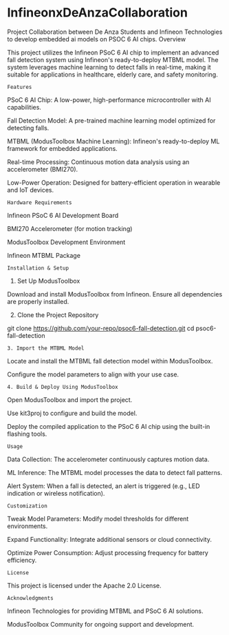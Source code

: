 # InfineonxDeAnzaCollaboration
Project Collaboration between De Anza Students and Infineon Technologies to develop embedded ai models on PSOC 6 AI chips.
Overview

This project utilizes the Infineon PSoC 6 AI chip to implement an advanced fall detection system using Infineon's ready-to-deploy MTBML model. The system leverages machine learning to detect falls in real-time, making it suitable for applications in healthcare, elderly care, and safety monitoring.

    Features

PSoC 6 AI Chip: A low-power, high-performance microcontroller with AI capabilities.

Fall Detection Model: A pre-trained machine learning model optimized for detecting falls.

MTBML (ModusToolbox Machine Learning): Infineon's ready-to-deploy ML framework for embedded applications.

Real-time Processing: Continuous motion data analysis using an accelerometer (BMI270).

Low-Power Operation: Designed for battery-efficient operation in wearable and IoT devices.

    Hardware Requirements

Infineon PSoC 6 AI Development Board

BMI270 Accelerometer (for motion tracking)

ModusToolbox Development Environment

Infineon MTBML Package

    Installation & Setup

  1. Set Up ModusToolbox

Download and install ModusToolbox from Infineon. Ensure all dependencies are properly installed.

  2. Clone the Project Repository

git clone https://github.com/your-repo/psoc6-fall-detection.git
cd psoc6-fall-detection

    3. Import the MTBML Model

Locate and install the MTBML fall detection model within ModusToolbox.

Configure the model parameters to align with your use case.

    4. Build & Deploy Using ModusToolbox

Open ModusToolbox and import the project.

Use kit3proj to configure and build the model.

Deploy the compiled application to the PSoC 6 AI chip using the built-in flashing tools.

    Usage

Data Collection: The accelerometer continuously captures motion data.

ML Inference: The MTBML model processes the data to detect fall patterns.

Alert System: When a fall is detected, an alert is triggered (e.g., LED indication or wireless notification).

    Customization

Tweak Model Parameters: Modify model thresholds for different environments.

Expand Functionality: Integrate additional sensors or cloud connectivity.

Optimize Power Consumption: Adjust processing frequency for battery efficiency.

    License

This project is licensed under the Apache 2.0 License.

    Acknowledgments

Infineon Technologies for providing MTBML and PSoC 6 AI solutions.

ModusToolbox Community for ongoing support and development.
